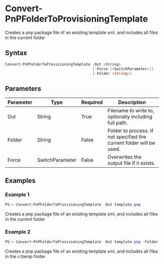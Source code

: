 # Convert-PnPFolderToProvisioningTemplate
Creates a pnp package file of an existing template xml, and includes all files in the current folder
## Syntax
```powershell
Convert-PnPFolderToProvisioningTemplate -Out <String>
                                        [-Force [<SwitchParameter>]]
                                        [-Folder <String>]
```


## Parameters
Parameter|Type|Required|Description
---------|----|--------|-----------
|Out|String|True|Filename to write to, optionally including full path.|
|Folder|String|False|Folder to process. If not specified the current folder will be used.|
|Force|SwitchParameter|False|Overwrites the output file if it exists.|
## Examples

### Example 1
```powershell
PS:> Convert-PnPFolderToProvisioningTemplate -Out template.pnp
```
Creates a pnp package file of an existing template xml, and includes all files in the current folder

### Example 2
```powershell
PS:> Convert-PnPFolderToProvisioningTemplate -Out template.pnp -Folder c:\temp
```
Creates a pnp package file of an existing template xml, and includes all files in the c:\temp folder

